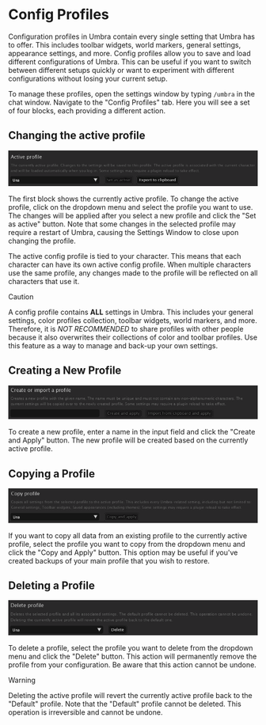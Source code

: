 # Config Profiles

Configuration profiles in Umbra contain every single setting that Umbra has to offer. This includes toolbar widgets, 
world markers, general settings, appearance settings, and more. Config profiles allow you to save and load different
configurations of Umbra. This can be useful if you want to switch between different setups quickly or want to experiment
with different configurations without losing your current setup.

To manage these profiles, open the settings window by typing `/umbra` in the chat window. Navigate to the "Config
Profiles" tab. Here you will see a set of four blocks, each providing a different action.

## Changing the active profile

![](images/docs/config-profile-current.png)

The first block shows the currently active profile. To change the active profile, click on the dropdown menu and select
the profile you want to use. The changes will be applied after you select a new profile and click the "Set as active"
button. Note that some changes in the selected profile may require a restart of Umbra, causing the Settings Window to
close upon changing the profile.

The active config profile is tied to your character. This means that each character can have its own active config
profile. When multiple characters use the same profile, any changes made to the profile will be reflected on all
characters that use it.

> [!CAUTION]
> A config profile contains **ALL** settings in Umbra. This includes your general settings, color profiles collection,
> toolbar widgets, world markers, and more. Therefore, it is _NOT RECOMMENDED_ to share profiles with other people
> because it also overwrites their collections of color and toolbar profiles. Use this feature as a way to manage and
> back-up your own settings.

## Creating a New Profile

![](images/docs/config-profile-create.png)

To create a new profile, enter a name in the input field and click the "Create and Apply" button. The new profile will
be created based on the currently active profile.

## Copying a Profile

![](images/docs/config-profile-copy.png)

If you want to copy all data from an existing profile to the currently active profile, select the profile you want to
copy from the dropdown menu and click the "Copy and Apply" button. This option may be useful if you've created backups
of your main profile that you wish to restore.

## Deleting a Profile

![](images/docs/config-profile-delete.png)

To delete a profile, select the profile you want to delete from the dropdown menu and click the "Delete" button. This
action will permanently remove the profile from your configuration. Be aware that this action cannot be undone.

> [!WARNING]
> Deleting the active profile will revert the currently active profile back to the "Default" profile. Note that the
> "Default" profile cannot be deleted. This operation is irreversible and cannot be undone.
